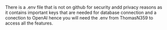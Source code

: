 There is a .env file that is not on github for security andd privacy reasons as it contains important keys that are needed for database connection and a conection to OpenAI hence you will need the .env from ThomasN359 to access all the features. 
